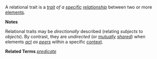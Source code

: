A relational trait is a *[trait](https://github.com/gcassel/Modular-Organization-Terminology/blob/master/terms/trait.md) of a [specific](https://github.com/gcassel/Modular-Organization-Terminology/blob/master/terms/specific.md) [relationship](https://github.com/gcassel/Modular-Organization-Terminology/blob/master/terms/relate.md)* between two or more [elements](https://github.com/gcassel/Modular-Organization-Terminology/blob/master/terms/element.md).

**Notes**

Relational traits may be *directionally* described (relating *subjects* to *objects*).   By contrast, they are *undirected* (or *[mutually](https://github.com/gcassel/Modular-Organization-Terminology/blob/master/terms/mutual.md) [shared](https://github.com/gcassel/Modular-Organization-Terminology/blob/master/terms/common.md)*) when elements *[act](https://github.com/gcassel/Modular-Organization-Terminology/blob/master/terms/action.md) as [peers](https://github.com/gcassel/Modular-Organization-Terminology/blob/master/terms/peer.md)* within a specific [context](https://github.com/gcassel/Modular-Organization-Terminology/blob/master/terms/context.md). 

**Related Terms**
*[predicate](https://github.com/gcassel/Modular-Organization-Terminology/blob/master/terms/predicate.md)*
